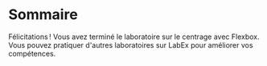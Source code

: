 # Sommaire

Félicitations ! Vous avez terminé le laboratoire sur le centrage avec Flexbox. Vous pouvez pratiquer d'autres laboratoires sur LabEx pour améliorer vos compétences.
